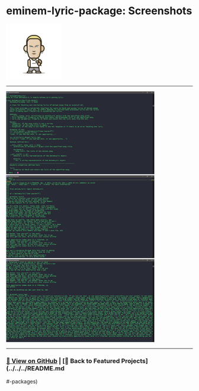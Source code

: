 # eminem-lyric-package: Screenshots 

<img src="eminem-lyric-package-1.png" alt="eminem-lyric-package_logo" width="150">

---

<a href="eminem-lyric-package-2.png"><img src="eminem-lyric-package-2.png" width="400"></a>
<a href="eminem-lyric-package-3.png"><img src="eminem-lyric-package-3.png" width="400"></a>
<a href="eminem-lyric-package-4.png"><img src="eminem-lyric-package-4.png" width="400"></a>

---

### [🔗 View on GitHub](https://github.com/emads22/eminem-lyric-package) | [🔗 Back to Featured Projects](../../../README.md
#-packages)
